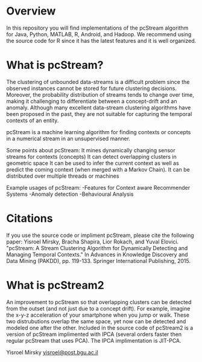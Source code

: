 # Overview
In this repository you will find  implementations of the pcStream algorithm for Java, Python, MATLAB, R, Android, and Hadoop.
We recommend using the source code for R since it has the latest features and it is well organized.

# What is pcStream?
The clustering of unbounded data-streams is a difficult problem since the observed instances cannot be stored for future clustering decisions. Moreover, the probability distribution of streams tends to change over time, making it challenging to differentiate between a concept-drift and an anomaly. Although many excellent data-stream clustering algorithms have been proposed in the past, they are not suitable for capturing the temporal contexts of an entity.
 
pcStream is a machine learning algorithm for finding contexts or concepts in a numerical stream in an unsupervised manner.
 
Some points about pcStream:
It mines dynamically changing sensor streams for  contexts (concepts)
It can detect overlapping clusters in geometric space
It can be used to infer the current context as well as predict the coming context (when merged with a Markov Chain).
It can be distributed over multiple threads or machines
 
Example usages of pcStream:
-Features for Context aware Recommender Systems
-Anomaly detection
-Behavioural Analysis

# Citations
If you use the source code or impliment pcStream, please cite the following paper:
Yisroel Mirsky, Bracha Shapira, Lior Rokach, and Yuval Elovici. "pcStream: A Stream Clustering Algorithm for Dynamically Detecting and Managing Temporal Contexts." In Advances in Knowledge Discovery and Data Mining (PAKDD), pp. 119-133. Springer International Publishing, 2015.

# What is pcStream2
An improvement to pcStream so that overlapping clusters can be detected from the outset (and not just due to a concept drift). For example, imagine the x-y-z acceleration of your smartphone when you jump or walk. These two distrubutions overlap the same space, yet now can be detected and modeled one after the other.
Included in the source code of pcStream2 is a version of pcStream implimented with IPCA (several orders faster then regular pcStream that uses PCA). The IPCA implimentation is JIT-PCA.

Yisroel Mirsky
yisroel@post.bgu.ac.il

